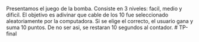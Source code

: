 Presentamos el juego de la bomba. Consiste en 3 niveles: facil, medio y dificil. El objetivo es adivinar que cable de los 10 fue seleccionado aleatoriamente por la computadora. Si se elige el correcto, el usuario gana y suma 10 puntos. De no ser asi, se restaran 10 segundos al contador. # TP-final
